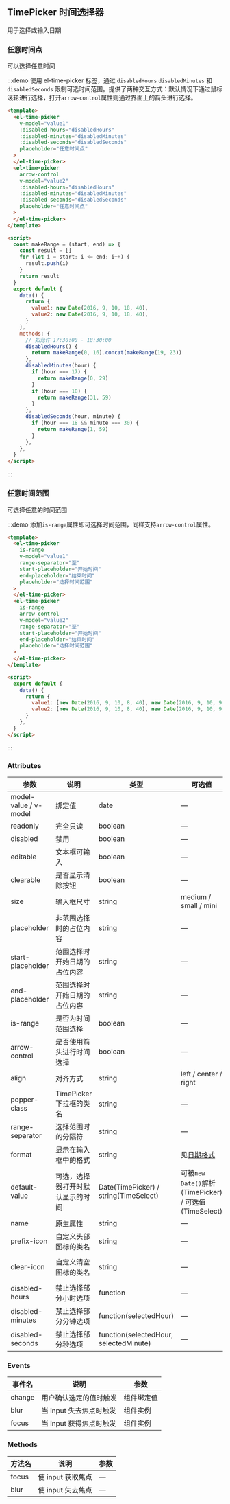 ## TimePicker 时间选择器

用于选择或输入日期

### 任意时间点

可以选择任意时间

:::demo 使用 el-time-picker 标签，通过 `disabledHours` `disabledMinutes` 和 `disabledSeconds` 限制可选时间范围。提供了两种交互方式：默认情况下通过鼠标滚轮进行选择，打开`arrow-control`属性则通过界面上的箭头进行选择。

```html
<template>
  <el-time-picker
    v-model="value1"
    :disabled-hours="disabledHours"
    :disabled-minutes="disabledMinutes"
    :disabled-seconds="disabledSeconds"
    placeholder="任意时间点"
  >
  </el-time-picker>
  <el-time-picker
    arrow-control
    v-model="value2"
    :disabled-hours="disabledHours"
    :disabled-minutes="disabledMinutes"
    :disabled-seconds="disabledSeconds"
    placeholder="任意时间点"
  >
  </el-time-picker>
</template>

<script>
  const makeRange = (start, end) => {
    const result = []
    for (let i = start; i <= end; i++) {
      result.push(i)
    }
    return result
  }
  export default {
    data() {
      return {
        value1: new Date(2016, 9, 10, 18, 40),
        value2: new Date(2016, 9, 10, 18, 40),
      }
    },
    methods: {
      // 如允许 17:30:00 - 18:30:00
      disabledHours() {
        return makeRange(0, 16).concat(makeRange(19, 23))
      },
      disabledMinutes(hour) {
        if (hour === 17) {
          return makeRange(0, 29)
        }
        if (hour === 18) {
          return makeRange(31, 59)
        }
      },
      disabledSeconds(hour, minute) {
        if (hour === 18 && minute === 30) {
          return makeRange(1, 59)
        }
      },
    },
  }
</script>
```

:::

### 任意时间范围

可选择任意的时间范围

:::demo 添加`is-range`属性即可选择时间范围，同样支持`arrow-control`属性。

```html
<template>
  <el-time-picker
    is-range
    v-model="value1"
    range-separator="至"
    start-placeholder="开始时间"
    end-placeholder="结束时间"
    placeholder="选择时间范围"
  >
  </el-time-picker>
  <el-time-picker
    is-range
    arrow-control
    v-model="value2"
    range-separator="至"
    start-placeholder="开始时间"
    end-placeholder="结束时间"
    placeholder="选择时间范围"
  >
  </el-time-picker>
</template>

<script>
  export default {
    data() {
      return {
        value1: [new Date(2016, 9, 10, 8, 40), new Date(2016, 9, 10, 9, 40)],
        value2: [new Date(2016, 9, 10, 8, 40), new Date(2016, 9, 10, 9, 40)],
      }
    },
  }
</script>
```

:::

### Attributes

| 参数                  | 说明                             | 类型                                   | 可选值                                                   | 默认值               |
| --------------------- | -------------------------------- | -------------------------------------- | -------------------------------------------------------- | -------------------- |
| model-value / v-model | 绑定值                           | date                                   | —                                                        | —                    |
| readonly              | 完全只读                         | boolean                                | —                                                        | false                |
| disabled              | 禁用                             | boolean                                | —                                                        | false                |
| editable              | 文本框可输入                     | boolean                                | —                                                        | true                 |
| clearable             | 是否显示清除按钮                 | boolean                                | —                                                        | true                 |
| size                  | 输入框尺寸                       | string                                 | medium / small / mini                                    | —                    |
| placeholder           | 非范围选择时的占位内容           | string                                 | —                                                        | —                    |
| start-placeholder     | 范围选择时开始日期的占位内容     | string                                 | —                                                        | —                    |
| end-placeholder       | 范围选择时开始日期的占位内容     | string                                 | —                                                        | —                    |
| is-range              | 是否为时间范围选择               | boolean                                | —                                                        | false                |
| arrow-control         | 是否使用箭头进行时间选择         | boolean                                | —                                                        | false                |
| align                 | 对齐方式                         | string                                 | left / center / right                                    | left                 |
| popper-class          | TimePicker 下拉框的类名          | string                                 | —                                                        | —                    |
| range-separator       | 选择范围时的分隔符               | string                                 | —                                                        | '-'                  |
| format                | 显示在输入框中的格式             | string                                 | 见[日期格式](#/zh-CN/component/date-picker#ri-qi-ge-shi) | HH:mm:ss             |
| default-value         | 可选，选择器打开时默认显示的时间 | Date(TimePicker) / string(TimeSelect)  | 可被`new Date()`解析(TimePicker) / 可选值(TimeSelect)    | —                    |
| name                  | 原生属性                         | string                                 | —                                                        | —                    |
| prefix-icon           | 自定义头部图标的类名             | string                                 | —                                                        | el-icon-time         |
| clear-icon            | 自定义清空图标的类名             | string                                 | —                                                        | el-icon-circle-close |
| disabled-hours        | 禁止选择部分小时选项             | function                               | —                                                        | —                    |
| disabled-minutes      | 禁止选择部分分钟选项             | function(selectedHour)                 | —                                                        | —                    |
| disabled-seconds      | 禁止选择部分秒选项               | function(selectedHour, selectedMinute) | —                                                        | —                    |

### Events

| 事件名 | 说明                    | 参数       |
| ------ | ----------------------- | ---------- |
| change | 用户确认选定的值时触发  | 组件绑定值 |
| blur   | 当 input 失去焦点时触发 | 组件实例   |
| focus  | 当 input 获得焦点时触发 | 组件实例   |

### Methods

| 方法名 | 说明              | 参数 |
| ------ | ----------------- | ---- |
| focus  | 使 input 获取焦点 | —    |
| blur   | 使 input 失去焦点 | —    |
